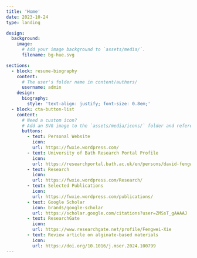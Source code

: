 ```yaml
---
title: 'Home'
date: 2023-10-24
type: landing

design:
  background:
    image:
      # Add your image background to `assets/media/`.
      filename: bg-hue.svg

sections:
  - block: resume-biography
    content:
      # The user's folder name in content/authors/
      username: admin
    design:
      biography:
        style: 'text-align: justify; font-size: 0.8em;'
  - block: cta-button-list
    content:
      # Need a custom icon?
      # Add an SVG image to the `assets/media/icons/` folder and reference it in the `icon` field below
      buttons:
        - text: Personal Website
          icon: 
          url: https://fwxie.wordpress.com/
        - text: University of Bath Research Portal Profile
          icon: 
          url: https://researchportal.bath.ac.uk/en/persons/david-fengwei-xie
        - text: Research
          icon: 
          url: https://fwxie.wordpress.com/Research/
        - text: Selected Publications
          icon: 
          url: https://fwxie.wordpress.com/publications/
        - text: Google Scholar
          icon: brands/google-scholar
          url: https://scholar.google.com/citations?user=ZMSsT_gAAAAJ
        - text: ResearchGate
          icon: 
          url: https://www.researchgate.net/profile/Fengwei-Xie
        - text: Review article on alginate-based materials
          icon: 
          url: https://doi.org/10.1016/j.mser.2024.100799
---
```

